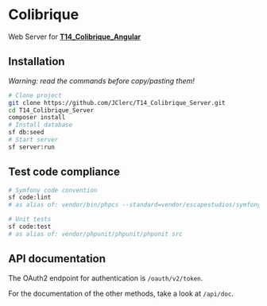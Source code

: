 # Colibrique

Web Server for **[T14_Colibrique_Angular](https://github.com/JClerc/T14_Colibrique_Angular)**

## Installation

*Warning: read the commands before copy/pasting them!*

```sh
# Clone project
git clone https://github.com/JClerc/T14_Colibrique_Server.git
cd T14_Colibrique_Server
composer install
# Install database
sf db:seed
# Start server
sf server:run
```

## Test code compliance

```sh
# Symfony code convention
sf code:lint
# as alias of: vendor/bin/phpcs --standard=vendor/escapestudios/symfony2-coding-standard/Symfony2 src

# Unit tests
sf code:test
# as alias of: vendor/phpunit/phpunit/phpunit src
```

## API documentation

The OAuth2 endpoint for authentication is `/oauth/v2/token`.

For the documentation of the other methods, take a look at `/api/doc`.
